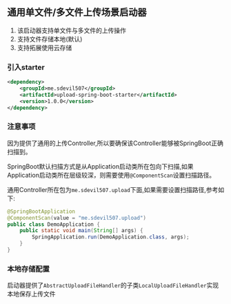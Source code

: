 ## 通用单文件/多文件上传场景启动器

1. 该启动器支持单文件与多文件的上传操作
2. 支持文件存储本地(默认)
3. 支持拓展使用云存储

### 引入starter

```xml
<dependency>
    <groupId>me.sdevil507</groupId>
    <artifactId>upload-spring-boot-starter</artifactId>
    <version>1.0.0</version>
</dependency>
```

### 注意事项

因为提供了通用的上传Controller,所以要确保该Controller能够被SpringBoot正确扫描到。

SpringBoot默认扫描方式是从Application启动类所在包向下扫描,如果Application启动类所在层级较深，则需要使用`@ComponentScan`设置扫描路径。

通用Controller所在包为`me.sdevil507.upload`下面,如果需要设置扫描路径,参考如下:

```java
@SpringBootApplication
@ComponentScan(value = "me.sdevil507.upload")
public class DemoApplication {
    public static void main(String[] args) {
        SpringApplication.run(DemoApplication.class, args);
    }
}
```

### 本地存储配置

启动器提供了`AbstractUploadFileHandler`的子类`LocalUploadFileHandler`实现本地保存上传文件


